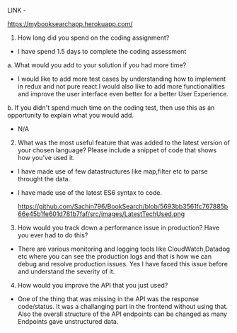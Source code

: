 LINK - 

https://mybooksearchapp.herokuapp.com/

1.	How long did you spend on the coding assignment? 

- I have spend 1.5 days to complete the coding assessment

a.	What would you add to your solution if you had more time?

- I would like to add more test cases by understanding how to implement in redux and not pure react.I would also like to add more functionalities and improve the user interface even better for a better User Experience.

b.	If you didn't spend much time on the coding test, then use this as an opportunity to explain what you would add.
- N/A


2.	What was the most useful feature that was added to the latest version of your chosen language? Please include a snippet of code that shows how you've used it.
-   I have made use of few datastructures like map,filter etc to parse throught the data.
-   I have made use of the latest ES6 syntax to code.

    https://github.com/Sachin796/BookSearch/blob/5693bb3561fc767885b66e45b1fe601d781b7faf/src/images/LatestTechUsed.png

3.	How would you track down a performance issue in production? Have you ever had to do this?
- There are various monitoring and logging tools like CloudWatch,Datadog etc where you can see the production logs and that is how we can debug and resolve production issues. Yes I have faced this issue before and understand the severity of it.


4.	How would you improve the API that you just used?
-  One of the thing that was missing in the API was the response code/status. It was a challanging part in the frontend without using that. Also the overall structure of the API endpoints can be changed as many Endpoints gave unstructured data.
